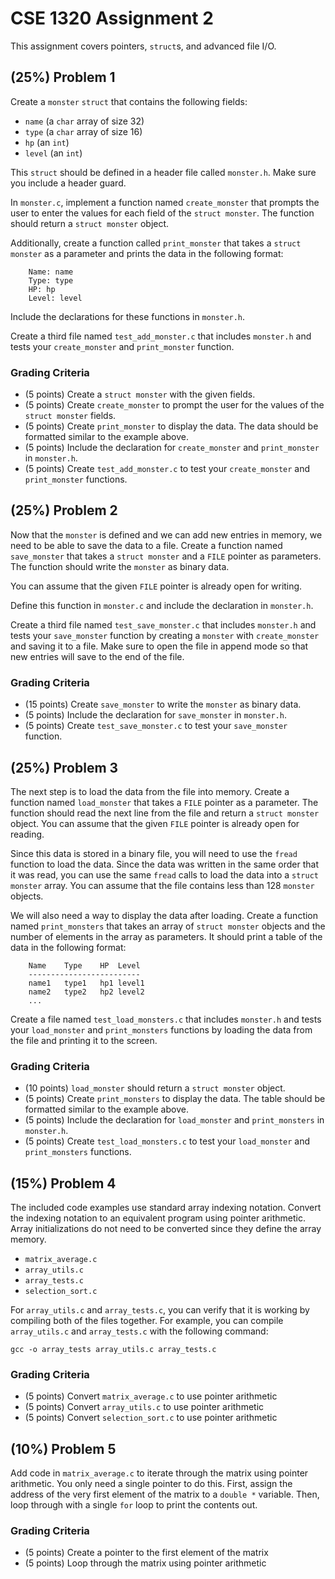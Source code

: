 # CSE 1320 Assignment 2

This assignment covers pointers, `struct`s, and advanced file I/O.

## (25%) Problem 1

Create a `monster` `struct` that contains the following fields:
- `name` (a `char` array of size 32)
- `type` (a `char` array of size 16)
- `hp` (an `int`)
- `level` (an `int`)

This `struct` should be defined in a header file called `monster.h`. Make sure you include a header guard.

In `monster.c`, implement a function named `create_monster` that prompts the user to enter the values for each field of the `struct monster`. The function should return a `struct monster` object.

Additionally, create a function called `print_monster` that takes a `struct monster` as a parameter and prints the data in the following format:

```
    Name: name
    Type: type
    HP: hp
    Level: level
```

Include the declarations for these functions in `monster.h`.

Create a third file named `test_add_monster.c` that includes `monster.h` and tests your `create_monster` and `print_monster` function.

### Grading Criteria

- (5 points) Create a `struct monster` with the given fields.
- (5 points) Create `create_monster` to prompt the user for the values of the `struct monster` fields.
- (5 points) Create `print_monster` to display the data. The data should be formatted similar to the example above.
- (5 points) Include the declaration for `create_monster` and `print_monster` in `monster.h`.
- (5 points) Create `test_add_monster.c` to test your `create_monster` and `print_monster` functions.

## (25%) Problem 2

Now that the `monster` is defined and we can add new entries in memory, we need to be able to save the data to a file. Create a function named `save_monster` that takes a `struct monster` and a `FILE` pointer as parameters. The function should write the `monster` as binary data.

You can assume that the given `FILE` pointer is already open for writing.

Define this function in `monster.c` and include the declaration in `monster.h`.

Create a third file named `test_save_monster.c` that includes `monster.h` and tests your `save_monster` function by creating a `monster` with `create_monster` and saving it to a file. Make sure to open the file in append mode so that new entries will save to the end of the file.

### Grading Criteria

- (15 points) Create `save_monster` to write the `monster` as binary data.
- (5 points) Include the declaration for `save_monster` in `monster.h`.
- (5 points) Create `test_save_monster.c` to test your `save_monster` function.

## (25%) Problem 3

The next step is to load the data from the file into memory. Create a function named `load_monster` that takes a `FILE` pointer as a parameter. The function should read the next line from the file and return a `struct monster` object. You can assume that the given `FILE` pointer is already open for reading.

Since this data is stored in a binary file, you will need to use the `fread` function to load the data. Since the data was written in the same order that it was read, you can use the same `fread` calls to load the data into a `struct monster` array. You can assume that the file contains less than 128 `monster` objects.

We will also need a way to display the data after loading. Create a function named `print_monsters` that takes an array of `struct monster` objects and the number of elements in the array as parameters. It should print a table of the data in the following format:

```
    Name    Type    HP  Level
    -------------------------
    name1   type1   hp1 level1
    name2   type2   hp2 level2
    ...
```

Create a file named `test_load_monsters.c` that includes `monster.h` and tests your `load_monster` and `print_monsters` functions by loading the data from the file and printing it to the screen.

### Grading Criteria

- (10 points) `load_monster` should return a `struct monster` object.
- (5 points) Create `print_monsters` to display the data. The table should be formatted similar to the example above.
- (5 points) Include the declaration for `load_monster` and `print_monsters` in `monster.h`.
- (5 points) Create `test_load_monsters.c` to test your `load_monster` and `print_monsters` functions.

## (15%) Problem 4

The included code examples use standard array indexing notation. Convert the indexing notation to an equivalent program using pointer arithmetic. Array initializations do not need to be converted since they define the array memory.
- `matrix_average.c`
- `array_utils.c`
- `array_tests.c`
- `selection_sort.c`

For `array_utils.c` and `array_tests.c`, you can verify that it is working by compiling both of the files together. For example, you can compile `array_utils.c` and `array_tests.c` with the following command:

    gcc -o array_tests array_utils.c array_tests.c

### Grading Criteria

- (5 points) Convert `matrix_average.c` to use pointer arithmetic
- (5 points) Convert `array_utils.c` to use pointer arithmetic
- (5 points) Convert `selection_sort.c` to use pointer arithmetic

## (10%) Problem 5

Add code in `matrix_average.c` to iterate through the matrix using pointer arithmetic. You only need a single pointer to do this. First, assign the address of the very first element of the matrix to a `double *` variable. Then, loop through with a single `for` loop to print the contents out.

### Grading Criteria

- (5 points) Create a pointer to the first element of the matrix
- (5 points) Loop through the matrix using pointer arithmetic